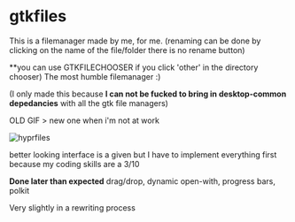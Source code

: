 # gtkfiles

This is a filemanager made by me, for me.     (renaming can be done by clicking on the name of the file/folder there is no rename button)

**you can use GTKFILECHOOSER if you click 'other' in the directory chooser)
The most humble filemanager :)

(I only made this because **I can not be fucked to bring in desktop-common depedancies** with all the gtk file managers)

OLD GIF > new one when i'm not at work

![hyprfiles](https://github.com/user-attachments/assets/33cbe5c8-5a1a-448e-aa07-737eca34c0fa)


better looking interface is a given but I have to implement everything first because my coding skills are a 3/10


**Done later than expected** drag/drop, dynamic open-with, progress bars, polkit

Very slightly in a rewriting process

